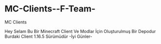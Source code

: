 # MC-Clients--F-Team-
MC Clients 

Hey Selam Bu Bir Minecraft Client Ve Modlar İçin Oluşturulmuş Bir Depodur Burdaki Client 1.16.5 Sürümüdür -İyi Günler-
